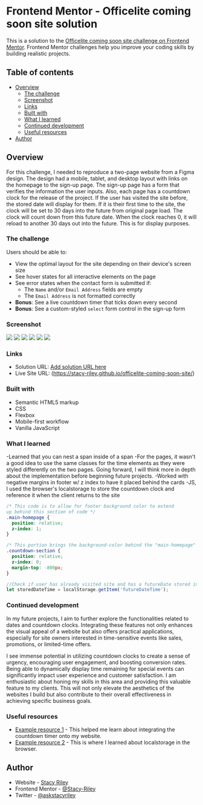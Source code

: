 # Frontend Mentor - Officelite coming soon site solution

This is a solution to the [Officelite coming soon site challenge on Frontend Mentor](https://www.frontendmentor.io/challenges/officelite-coming-soon-site-M4DIPNz8g). Frontend Mentor challenges help you improve your coding skills by building realistic projects. 

## Table of contents

- [Overview](#overview)
  - [The challenge](#the-challenge)
  - [Screenshot](#screenshot)
  - [Links](#links)
  - [Built with](#built-with)
  - [What I learned](#what-i-learned)
  - [Continued development](#continued-development)
  - [Useful resources](#useful-resources)
- [Author](#author)

## Overview
For this challenge, I needed to reproduce a two-page website from a Figma design. The design had a mobile, tablet, and desktop layout with links on the homepage to the sign-up page. The sign-up page has a form that verifies the information the user inputs. Also, each page has a countdown clock for the release of the project.  If the user has visited the site before, the stored date will display for them. If it is their first time to the site, the clock will be set to 30 days into the future from original page load. The clock will count down from this future date. When the clock reaches 0, it will reload to another 30 days out into the future. This is for display purposes. 

### The challenge

Users should be able to:

- View the optimal layout for the site depending on their device's screen size
- See hover states for all interactive elements on the page
- See error states when the contact form is submitted if:
  - The `Name` and/or `Email Address` fields are empty
  - The `Email Address` is not formatted correctly
- **Bonus**: See a live countdown timer that ticks down every second
- **Bonus**: See a custom-styled `select` form control in the sign-up form

### Screenshot

![](./images/screenshot-home-mobile.png)
![](./images/screenshot-home-tablet.png)
![](./images/screenshot-home-desktop.png)
![](./images/screenshot-signup-mobile.png)
![](./images/screenshot-signup-tablet.png)
![](./images/screenshot-signup-desktop.png)

### Links

- Solution URL: [Add solution URL here](https://github.com/Stacy-Riley/officelite-coming-soon-site)
- Live Site URL: (https://stacy-riley.github.io/officelite-coming-soon-site/)

### Built with
- Semantic HTML5 markup
- CSS
- Flexbox
- Mobile-first workflow
- Vanilla JavaScript

### What I learned 
-Learned that you can nest a span inside of a span
-For the pages, it wasn't a good idea to use the same classes for the time elements as they were styled differently on the two pages. Going forward, I will think more in depth about the implementation before beginning future projects.
-Worked with negative margins in footer w/ z index to have it placed behind the cards
-JS, I used the browser's localstorage to store the countdown clock and reference it when the client returns to the site

```css
/* This code is to allow for footer background color to extend
up behind this section of code */
.main-homepage {
  position: relative;
  z-index: 1;
}

/* This portion brings the background-color behind the "main-homepage" element */
.countdown-section {
  position: relative;
  z-index: 0;
  margin-top: -800px;
}
```
```js
//Check if user has already visited site and has a futureDate stored in localStorage
let storedDateTime = localStorage.getItem('futureDateTime');
```

### Continued development

In my future projects, I aim to further explore the functionalities related to dates and countdown clocks. Integrating these features not only enhances the visual appeal of a website but also offers practical applications, especially for site owners interested in time-sensitive events like sales, promotions, or limited-time offers.

I see immense potential in utilizing countdown clocks to create a sense of urgency, encouraging user engagement, and boosting conversion rates. Being able to dynamically display time remaining for special events can significantly impact user experience and customer satisfaction. I am enthusiastic about honing my skills in this area and providing this valuable feature to my clients. This will not only elevate the aesthetics of the websites I build but also contribute to their overall effectiveness in achieving specific business goals.

### Useful resources

- [Example resource 1](https://css-tricks.com/how-to-create-an-animated-countdown-timer-with-html-css-and-javascript/) - This helped me learn about integrating the countdown timer onto my website.
- [Example resource 2](https://developer.mozilla.org/en-US/docs/Web/API/Web_Storage_API) - This is where I learned about localstorage in the browser.

## Author

- Website - [Stacy Riley](https://www.createdbystacy.com)
- Frontend Mentor - [@Stacy-Riley](https://www.frontendmentor.io/profile/Stacy-Riley)
- Twitter - [@askstacyriley](https://twitter.com/AskStacyRiley)
